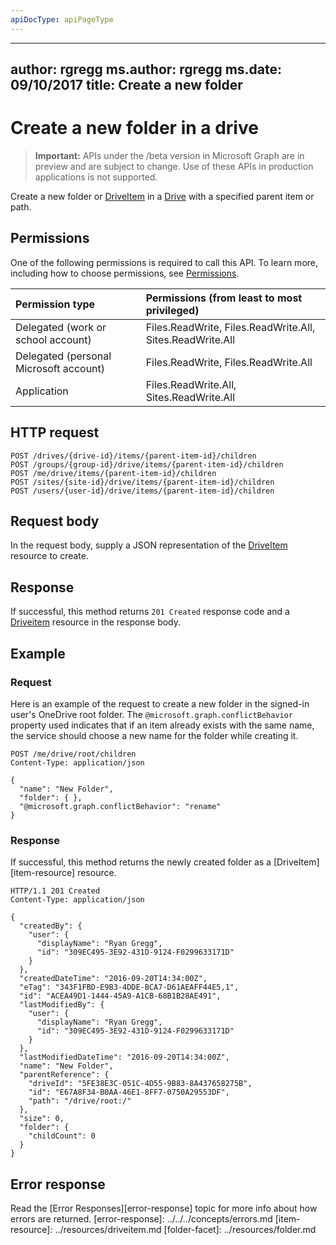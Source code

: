 ```yaml
---
apiDocType: apiPageType
---
```

---
author: rgregg
ms.author: rgregg
ms.date: 09/10/2017
title: Create a new folder
---
# Create a new folder in a drive

> **Important:** APIs under the /beta version in Microsoft Graph are in preview and are subject to change. Use of these APIs in production applications is not supported.

Create a new folder or [DriveItem](../resources/driveitem.md) in a [Drive](../resources/drive.md) with a specified parent item or path.

## Permissions

One of the following permissions is required to call this API. To learn more, including how to choose permissions, see [Permissions](../../../concepts/permissions_reference.md).

|Permission type      | Permissions (from least to most privileged)              |
|:--------------------|:---------------------------------------------------------|
|Delegated (work or school account) | Files.ReadWrite, Files.ReadWrite.All, Sites.ReadWrite.All    |
|Delegated (personal Microsoft account) | Files.ReadWrite, Files.ReadWrite.All    |
|Application | Files.ReadWrite.All, Sites.ReadWrite.All |

## HTTP request

<!-- { "blockType": "ignored" } -->

```http
POST /drives/{drive-id}/items/{parent-item-id}/children
POST /groups/{group-id}/drive/items/{parent-item-id}/children
POST /me/drive/items/{parent-item-id}/children
POST /sites/{site-id}/drive/items/{parent-item-id}/children
POST /users/{user-id}/drive/items/{parent-item-id}/children
```

## Request body

In the request body, supply a JSON representation of the [DriveItem](../resources/driveitem.md) resource to create.

## Response

If successful, this method returns `201 Created` response code and a [Driveitem](../resources/driveitem.md) resource in the response body.

## Example

### Request

Here is an example of the request to create a new folder in the signed-in user's OneDrive root folder.
The `@microsoft.graph.conflictBehavior` property used indicates that if an item already exists with the same name, the service should choose a new name for the folder while creating it.

<!-- { "blockType": "request", "name": "create-folder", "scopes": "files.readwrite" } -->

```http
POST /me/drive/root/children
Content-Type: application/json

{
  "name": "New Folder",
  "folder": { },
  "@microsoft.graph.conflictBehavior": "rename"
}
```

### Response

If successful, this method returns the newly created folder as a [DriveItem][item-resource] resource.

<!-- { "blockType": "response", "@odata.type": "microsoft.graph.driveItem", "truncated": true } -->

```http
HTTP/1.1 201 Created
Content-Type: application/json

{
  "createdBy": {
    "user": {
      "displayName": "Ryan Gregg",
      "id": "309EC495-3E92-431D-9124-F0299633171D"
    }
  },
  "createdDateTime": "2016-09-20T14:34:00Z",
  "eTag": "343F1FBD-E9B3-4DDE-BCA7-D61AEAFF44E5,1",
  "id": "ACEA49D1-1444-45A9-A1CB-68B1B28AE491",
  "lastModifiedBy": {
    "user": {
      "displayName": "Ryan Gregg",
      "id": "309EC495-3E92-431D-9124-F0299633171D"
    }
  },
  "lastModifiedDateTime": "2016-09-20T14:34:00Z",
  "name": "New Folder",
  "parentReference": {
    "driveId": "5FE38E3C-051C-4D55-9B83-8A437658275B",
    "id": "E67A8F34-B0AA-46E1-8FF7-0750A29553DF",
    "path": "/drive/root:/"
  },
  "size": 0,
  "folder": {
    "childCount": 0
  }
}
```

## Error response

Read the [Error Responses][error-response] topic for more info about
how errors are returned.
[error-response]: ../../../concepts/errors.md
[item-resource]: ../resources/driveitem.md
[folder-facet]: ../resources/folder.md

<!-- {
  "type": "#page.annotation",
  "description": "Create a folder item in a drive.",
  "keywords": "create,folder,new item",
  "section": "documentation",
  "tocPath": "Items/Create folder"
} -->
